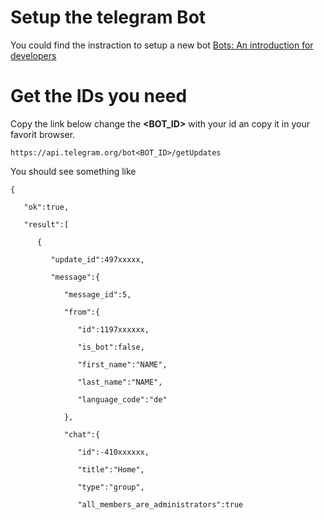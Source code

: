 # Setup the telegram Bot
You could find the instraction to setup a new bot [Bots: An introduction for developers](https://core.telegram.org/bots)
# Get the IDs you need
Copy the link below change the **<BOT_ID>** with your id an copy it in your favorit browser.
```
https://api.telegram.org/bot<BOT_ID>/getUpdates
```
You should see something like 
```
{

   "ok":true,

   "result":[

      {

         "update_id":497xxxxx,

         "message":{

            "message_id":5,

            "from":{

               "id":1197xxxxxx,

               "is_bot":false,

               "first_name":"NAME",

               "last_name":"NAME",

               "language_code":"de"

            },

            "chat":{

               "id":-410xxxxxx,

               "title":"Home",

               "type":"group",

               "all_members_are_administrators":true
```
     
